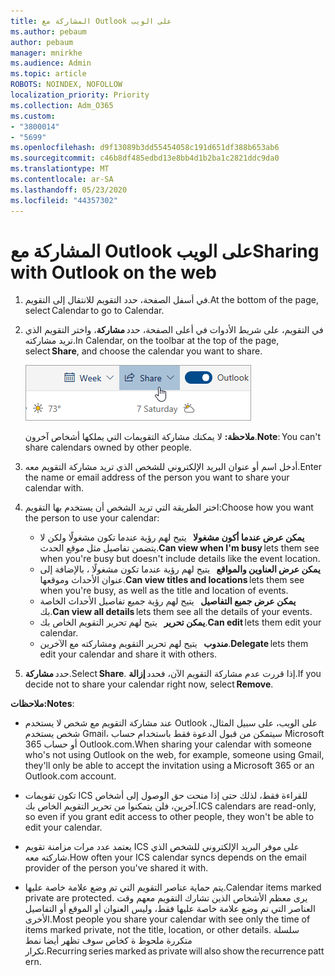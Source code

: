 ```yaml
---
title: المشاركة مع Outlook على الويب
ms.author: pebaum
author: pebaum
manager: mnirkhe
ms.audience: Admin
ms.topic: article
ROBOTS: NOINDEX, NOFOLLOW
localization_priority: Priority
ms.collection: Adm_O365
ms.custom:
- "3800014"
- "5699"
ms.openlocfilehash: d9f13089b3dd55454058c191d651df388b653ab6
ms.sourcegitcommit: c46b8df485edbd13e8bb4d1b2ba1c2821ddc9da0
ms.translationtype: MT
ms.contentlocale: ar-SA
ms.lasthandoff: 05/23/2020
ms.locfileid: "44357302"
---
```

# <a name="sharing-with-outlook-on-the-web"></a><span data-ttu-id="b11aa-102">المشاركة مع Outlook على الويب</span><span class="sxs-lookup"><span data-stu-id="b11aa-102">Sharing with Outlook on the web</span></span>

1. <span data-ttu-id="b11aa-103">في أسفل الصفحة، حدد التقويم للانتقال إلى التقويم.</span><span class="sxs-lookup"><span data-stu-id="b11aa-103">At the bottom of the page, select Calendar to go to Calendar.</span></span>

2. <span data-ttu-id="b11aa-104">في التقويم، على شريط الأدوات في أعلى الصفحة، حدد **مشاركة**، واختر التقويم الذي تريد مشاركته.</span><span class="sxs-lookup"><span data-stu-id="b11aa-104">In Calendar, on the toolbar at the top of the page, select **Share**, and choose the calendar you want to share.</span></span> 

    ![مشاركة التقويم](media/share-calendar.png)

    <span data-ttu-id="b11aa-106">**ملاحظة:** لا يمكنك مشاركة التقويمات التي يملكها أشخاص آخرون.</span><span class="sxs-lookup"><span data-stu-id="b11aa-106">**Note**: You can't share calendars owned by other people.</span></span>

3. <span data-ttu-id="b11aa-107">أدخل اسم أو عنوان البريد الإلكتروني للشخص الذي تريد مشاركة التقويم معه.</span><span class="sxs-lookup"><span data-stu-id="b11aa-107">Enter the name or email address of the person you want to share your calendar with.</span></span>

4. <span data-ttu-id="b11aa-108">اختر الطريقة التي تريد الشخص أن يستخدم بها التقويم:</span><span class="sxs-lookup"><span data-stu-id="b11aa-108">Choose how you want the person to use your calendar:</span></span> 
    - <span data-ttu-id="b11aa-109">**يمكن عرض عندما أكون مشغولا**   يتيح لهم رؤية عندما تكون مشغولًا ولكن لا يتضمن تفاصيل مثل موقع الحدث.</span><span class="sxs-lookup"><span data-stu-id="b11aa-109">**Can view when I'm busy** lets them see when you're busy but doesn't include details like the event location.</span></span> 
    - <span data-ttu-id="b11aa-110">**يمكن عرض العناوين والمواقع**   يتيح لهم رؤية عندما تكون مشغولًا ، بالإضافة إلى عنوان الأحداث وموقعها.</span><span class="sxs-lookup"><span data-stu-id="b11aa-110">**Can view titles and locations** lets them see when you're busy, as well as the title and location of events.</span></span> 
    - <span data-ttu-id="b11aa-111">**يمكن عرض جميع التفاصيل**   يتيح لهم رؤية جميع تفاصيل الأحداث الخاصة بك.</span><span class="sxs-lookup"><span data-stu-id="b11aa-111">**Can view all details** lets them see all the details of your events.</span></span> 
    - <span data-ttu-id="b11aa-112">**يمكن تحرير**   يتيح لهم تحرير التقويم الخاص بك.</span><span class="sxs-lookup"><span data-stu-id="b11aa-112">**Can edit** lets them edit your calendar.</span></span> 
    - <span data-ttu-id="b11aa-113">**مندوب**   يتيح لهم تحرير التقويم ومشاركته مع الآخرين.</span><span class="sxs-lookup"><span data-stu-id="b11aa-113">**Delegate** lets them edit your calendar and share it with others.</span></span>

5. <span data-ttu-id="b11aa-114">حدد **مشاركة**.</span><span class="sxs-lookup"><span data-stu-id="b11aa-114">Select **Share**.</span></span> <span data-ttu-id="b11aa-115">إذا قررت عدم مشاركة التقويم الآن، فحدد **إزالة**.</span><span class="sxs-lookup"><span data-stu-id="b11aa-115">If you decide not to share your calendar right now, select **Remove**.</span></span> 

<span data-ttu-id="b11aa-116">**ملاحظات:**</span><span class="sxs-lookup"><span data-stu-id="b11aa-116">**Notes**:</span></span>  

- <span data-ttu-id="b11aa-117">عند مشاركة التقويم مع شخص لا يستخدم Outlook على الويب، على سبيل المثال، شخص يستخدم Gmail، سيتمكن من قبول الدعوة فقط باستخدام حساب Microsoft 365 أو حساب Outlook.com.</span><span class="sxs-lookup"><span data-stu-id="b11aa-117">When sharing your calendar with someone who's not using Outlook on the web, for example, someone using Gmail, they'll only be able to accept the invitation using a Microsoft 365 or an Outlook.com account.</span></span> 

- <span data-ttu-id="b11aa-118">تكون تقويمات ICS للقراءة فقط، لذلك حتى إذا منحت حق الوصول إلى أشخاص آخرين، فلن يتمكنوا من تحرير التقويم الخاص بك.</span><span class="sxs-lookup"><span data-stu-id="b11aa-118">ICS calendars are read-only, so even if you grant edit access to other people, they won't be able to edit your calendar.</span></span> 

- <span data-ttu-id="b11aa-119">يعتمد عدد مرات مزامنة تقويم ICS على موفر البريد الإلكتروني للشخص الذي شاركته معه.</span><span class="sxs-lookup"><span data-stu-id="b11aa-119">How often your ICS calendar syncs depends on the email provider of the person you've shared it with.</span></span> 

- <span data-ttu-id="b11aa-120">يتم حماية عناصر التقويم التي تم وضع علامة خاصة عليها.</span><span class="sxs-lookup"><span data-stu-id="b11aa-120">Calendar items marked private are protected.</span></span> <span data-ttu-id="b11aa-121">يرى معظم الأشخاص الذين تشارك التقويم معهم وقت العناصر التي تم وضع علامة خاصة عليها فقط، وليس العنوان أو الموقع أو التفاصيل الأخرى.</span><span class="sxs-lookup"><span data-stu-id="b11aa-121">Most people you share your calendar with see only the time of items marked private, not the title, location, or other details.</span></span> <span data-ttu-id="b11aa-122">سلسلة متكررة ملحوظ ة كخاص سوف تظهر أيضا نمط تكرار.</span><span class="sxs-lookup"><span data-stu-id="b11aa-122">Recurring series marked as private will also show the recurrence pattern.</span></span>
